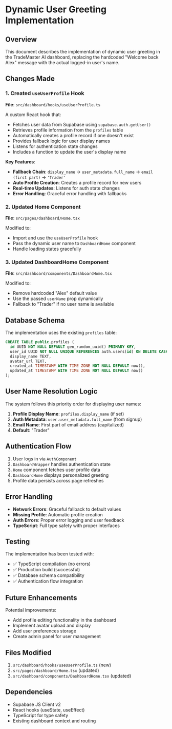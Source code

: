 # Dynamic User Greeting Implementation

## Overview
This document describes the implementation of dynamic user greeting in the TradeMaster AI dashboard, replacing the hardcoded "Welcome back Alex" message with the actual logged-in user's name.

## Changes Made

### 1. Created `useUserProfile` Hook
**File**: `src/dashboard/hooks/useUserProfile.ts`

A custom React hook that:
- Fetches user data from Supabase using `supabase.auth.getUser()`
- Retrieves profile information from the `profiles` table
- Automatically creates a profile record if one doesn't exist
- Provides fallback logic for user display names
- Listens for authentication state changes
- Includes a function to update the user's display name

**Key Features**:
- **Fallback Chain**: `display_name` → `user_metadata.full_name` → `email (first part)` → `'Trader'`
- **Auto Profile Creation**: Creates a profile record for new users
- **Real-time Updates**: Listens for auth state changes
- **Error Handling**: Graceful error handling with fallbacks

### 2. Updated Home Component
**File**: `src/pages/dashboard/Home.tsx`

Modified to:
- Import and use the `useUserProfile` hook
- Pass the dynamic user name to `DashboardHome` component
- Handle loading states gracefully

### 3. Updated DashboardHome Component
**File**: `src/dashboard/components/DashboardHome.tsx`

Modified to:
- Remove hardcoded "Alex" default value
- Use the passed `userName` prop dynamically
- Fallback to "Trader" if no user name is available

## Database Schema

The implementation uses the existing `profiles` table:
```sql
CREATE TABLE public.profiles (
  id UUID NOT NULL DEFAULT gen_random_uuid() PRIMARY KEY,
  user_id UUID NOT NULL UNIQUE REFERENCES auth.users(id) ON DELETE CASCADE,
  display_name TEXT,
  avatar_url TEXT,
  created_at TIMESTAMP WITH TIME ZONE NOT NULL DEFAULT now(),
  updated_at TIMESTAMP WITH TIME ZONE NOT NULL DEFAULT now()
);
```

## User Name Resolution Logic

The system follows this priority order for displaying user names:

1. **Profile Display Name**: `profiles.display_name` (if set)
2. **Auth Metadata**: `user.user_metadata.full_name` (from signup)
3. **Email Name**: First part of email address (capitalized)
4. **Default**: "Trader"

## Authentication Flow

1. User logs in via `AuthComponent`
2. `DashboardWrapper` handles authentication state
3. `Home` component fetches user profile data
4. `DashboardHome` displays personalized greeting
5. Profile data persists across page refreshes

## Error Handling

- **Network Errors**: Graceful fallback to default values
- **Missing Profile**: Automatic profile creation
- **Auth Errors**: Proper error logging and user feedback
- **TypeScript**: Full type safety with proper interfaces

## Testing

The implementation has been tested with:
- ✅ TypeScript compilation (no errors)
- ✅ Production build (successful)
- ✅ Database schema compatibility
- ✅ Authentication flow integration

## Future Enhancements

Potential improvements:
- Add profile editing functionality in the dashboard
- Implement avatar upload and display
- Add user preferences storage
- Create admin panel for user management

## Files Modified

1. `src/dashboard/hooks/useUserProfile.ts` (new)
2. `src/pages/dashboard/Home.tsx` (updated)
3. `src/dashboard/components/DashboardHome.tsx` (updated)

## Dependencies

- Supabase JS Client v2
- React hooks (useState, useEffect)
- TypeScript for type safety
- Existing dashboard context and routing



